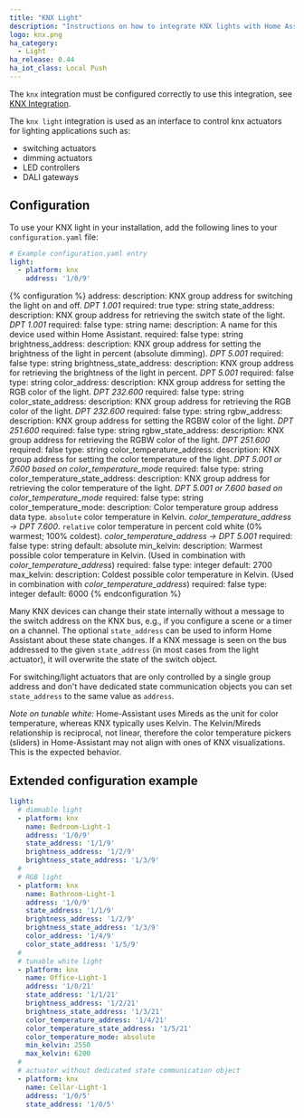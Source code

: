 ```yaml
---
title: "KNX Light"
description: "Instructions on how to integrate KNX lights with Home Assistant."
logo: knx.png
ha_category:
  - Light
ha_release: 0.44
ha_iot_class: Local Push
---
```


<div class='note'>
  
The `knx` integration must be configured correctly to use this integration, see [KNX Integration](/components/knx).

</div>

The `knx light` integration is used as an interface to control knx actuators for lighting applications such as:

- switching actuators
- dimming actuators
- LED controllers
- DALI gateways

## Configuration

To use your KNX light in your installation, add the following lines to your `configuration.yaml` file:

```yaml
# Example configuration.yaml entry
light:
  - platform: knx
    address: '1/0/9'
```

{% configuration %}
address:
  description: KNX group address for switching the light on and off. *DPT 1.001*
  required: true
  type: string
state_address:
  description: KNX group address for retrieving the switch state of the light. *DPT 1.001*
  required: false
  type: string
name:
  description: A name for this device used within Home Assistant.
  required: false
  type: string
brightness_address:
  description: KNX group address for setting the brightness of the light in percent (absolute dimming). *DPT 5.001*
  required: false
  type: string
brightness_state_address:
  description: KNX group address for retrieving the brightness of the light in percent. *DPT 5.001*
  required: false
  type: string
color_address:
  description: KNX group address for setting the RGB color of the light. *DPT 232.600*
  required: false
  type: string
color_state_address:
  description: KNX group address for retrieving the RGB color of the light. *DPT 232.600*
  required: false
  type: string
rgbw_address:
  description: KNX group address for setting the RGBW color of the light. *DPT 251.600*
  required: false
  type: string
rgbw_state_address:
  description: KNX group address for retrieving the RGBW color of the light. *DPT 251.600*
  required: false
  type: string
color_temperature_address:
  description: KNX group address for setting the color temperature of the light. *DPT 5.001 or 7.600 based on color_temperature_mode*
  required: false
  type: string
color_temperature_state_address:
  description: KNX group address for retrieving the color temperature of the light. *DPT 5.001 or 7.600 based on color_temperature_mode*
  required: false
  type: string
color_temperature_mode:
  description: Color temperature group address data type. `absolute` color temperature in Kelvin. *color_temperature_address -> DPT 7.600*. `relative` color temperature in percent cold white (0% warmest; 100% coldest). *color_temperature_address -> DPT 5.001*
  required: false
  type: string
  default: absolute
min_kelvin:
  description: Warmest possible color temperature in Kelvin. (Used in combination with *color_temperature_address*)
  required: false
  type: integer
  default: 2700
max_kelvin:
  description: Coldest possible color temperature in Kelvin. (Used in combination with *color_temperature_address*)
  required: false
  type: integer
  default: 6000
{% endconfiguration %}

Many KNX devices can change their state internally without a message to the switch address on the KNX bus, e.g., if you configure a scene or a timer on a channel. The optional `state_address` can be used to inform Home Assistant about these state changes. If a KNX message is seen on the bus addressed to the given `state_address` (in most cases from the light actuator), it will overwrite the state of the switch object.

For switching/light actuators that are only controlled by a single group address and don't have dedicated state communication objects you can set `state_address` to the same value as `address`.

*Note on tunable white:* Home-Assistant uses Mireds as the unit for color temperature, whereas KNX typically uses Kelvin. The Kelvin/Mireds relationship is reciprocal, not linear, therefore the color temperature pickers (sliders) in Home-Assistant may not align with ones of KNX visualizations. This is the expected behavior.

## Extended configuration example

```yaml
light:
  # dimmable light
  - platform: knx
    name: Bedroom-Light-1
    address: '1/0/9'
    state_address: '1/1/9'
    brightness_address: '1/2/9'
    brightness_state_address: '1/3/9'
  #
  # RGB light
  - platform: knx
    name: Bathroom-Light-1
    address: '1/0/9'
    state_address: '1/1/9'
    brightness_address: '1/2/9'
    brightness_state_address: '1/3/9'
    color_address: '1/4/9'
    color_state_address: '1/5/9'
  #
  # tunable white light
  - platform: knx
    name: Office-Light-1
    address: '1/0/21'
    state_address: '1/1/21'
    brightness_address: '1/2/21'
    brightness_state_address: '1/3/21'
    color_temperature_address: '1/4/21'
    color_temperature_state_address: '1/5/21'
    color_temperature_mode: absolute
    min_kelvin: 2550
    max_kelvin: 6200
  #
  # actuator without dedicated state communication object
  - platform: knx
    name: Cellar-Light-1
    address: '1/0/5'
    state_address: '1/0/5'
```

